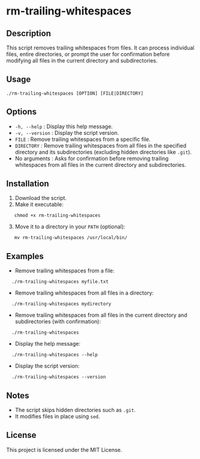 # rm-trailing-whitespaces

## Description

This script removes trailing whitespaces from files. It can process individual files, entire directories, or prompt the user for confirmation before modifying all files in the current directory and subdirectories.

## Usage

```
./rm-trailing-whitespaces [OPTION] [FILE|DIRECTORY]
```

## Options

- `-h, --help` : Display this help message.
- `-v, --version` : Display the script version.
- `FILE` : Remove trailing whitespaces from a specific file.
- `DIRECTORY` : Remove trailing whitespaces from all files in the specified directory and its subdirectories (excluding hidden directories like `.git`).
- No arguments : Asks for confirmation before removing trailing whitespaces from all files in the current directory and subdirectories.

## Installation

1. Download the script.
2. Make it executable:

```
   chmod +x rm-trailing-whitespaces
```

3. Move it to a directory in your `PATH` (optional):

```
   mv rm-trailing-whitespaces /usr/local/bin/
```

## Examples
- Remove trailing whitespaces from a file:

```
  ./rm-trailing-whitespaces myfile.txt
```

- Remove trailing whitespaces from all files in a directory:

```
  ./rm-trailing-whitespaces mydirectory
```

- Remove trailing whitespaces from all files in the current directory and subdirectories (with confirmation):

```
  ./rm-trailing-whitespaces
```

- Display the help message:

```
  ./rm-trailing-whitespaces --help
```

- Display the script version:

```
  ./rm-trailing-whitespaces --version
```

## Notes

- The script skips hidden directories such as `.git`.
- It modifies files in place using `sed`.

## License

This project is licensed under the MIT License.